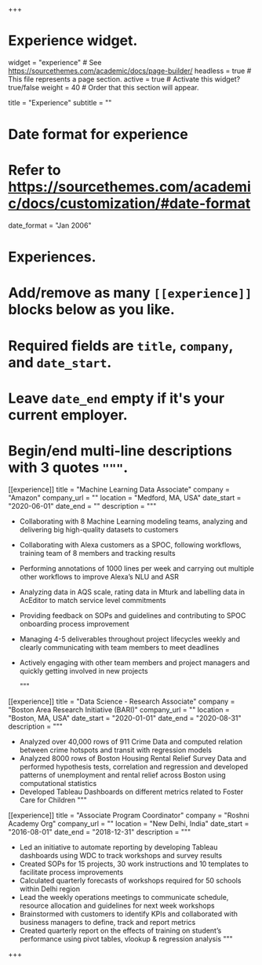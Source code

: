 +++
# Experience widget.
widget = "experience"  # See https://sourcethemes.com/academic/docs/page-builder/
headless = true  # This file represents a page section.
active = true  # Activate this widget? true/false
weight = 40  # Order that this section will appear.

title = "Experience"
subtitle = ""

# Date format for experience
#   Refer to https://sourcethemes.com/academic/docs/customization/#date-format
date_format = "Jan 2006"

# Experiences.
#   Add/remove as many `[[experience]]` blocks below as you like.
#   Required fields are `title`, `company`, and `date_start`.
#   Leave `date_end` empty if it's your current employer.
#   Begin/end multi-line descriptions with 3 quotes `"""`.
[[experience]]
  title = "Machine Learning Data Associate"
  company = "Amazon"
  company_url = ""
  location = "Medford, MA, USA"
  date_start = "2020-06-01"
  date_end = ""
  description = """
* Collaborating with 8 Machine Learning modeling teams, analyzing and delivering big high-quality datasets to customers
* Collaborating with Alexa customers as a SPOC, following workflows, training team of 8 members and tracking results 
* Performing annotations of 1000 lines per week and carrying out multiple other workflows to improve Alexa’s NLU and ASR 
* Analyzing data in AQS scale, rating data in Mturk and labelling data in AcEditor to match service level commitments
* Providing feedback on SOPs and guidelines and contributing to SPOC onboarding process improvement
* Managing 4-5 deliverables throughout project lifecycles weekly and clearly communicating with team members to meet deadlines
* Actively engaging with other team members and project managers and quickly getting involved in new projects

  """

[[experience]]
  title = "Data Science - Research Associate"
  company = "Boston Area Research Initiative (BARI)"
  company_url = ""
  location = "Boston, MA, USA"
  date_start = "2020-01-01"
  date_end = "2020-08-31"
  description = """
* Analyzed over 40,000 rows of 911 Crime Data and computed relation between crime hotspots and transit with regression models
* Analyzed 8000 rows of Boston Housing Rental Relief Survey Data and performed hypothesis tests, correlation and regression and
developed patterns of unemployment and rental relief across Boston using computational statistics
* Developed Tableau Dashboards on different metrics related to Foster Care for Children
"""

[[experience]]
  title = "Associate Program Coordinator"
  company = "Roshni Academy Org"
  company_url = ""
  location = "New Delhi, India"
  date_start = "2016-08-01"
  date_end = "2018-12-31"
  description = """
* Led an initiative to automate reporting by developing Tableau dashboards using WDC to track workshops and survey results
* Created SOPs for 15 projects, 30 work instructions and 10 templates to facilitate process improvements
* Calculated quarterly forecasts of workshops required for 50 schools within Delhi region
* Lead the weekly operations meetings to communicate schedule, resource allocation and guidelines for next week workshops
* Brainstormed with customers to identify KPIs and collaborated with business managers to define, track and report metrics
* Created quarterly report on the effects of training on student’s performance using pivot tables, vlookup & regression analysis
"""

+++
